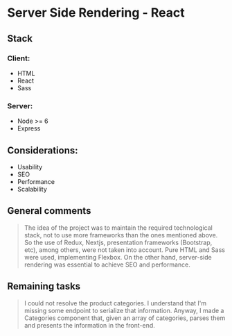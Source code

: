 # Server Side Rendering - React

## Stack

### Client:
* HTML
* React
* Sass

### Server:
* Node >= 6
* Express

## Considerations: 
* Usability 
* SEO 
* Performance 
* Scalability

## General comments
> The idea of the project was to maintain the required technological stack, not to use more frameworks than the ones mentioned above. So the use of Redux, Nextjs, presentation frameworks (Bootstrap, etc), among others, were not taken into account.
Pure HTML and Sass were used, implementing Flexbox. On the other hand, server-side rendering was essential to achieve SEO and performance. 

## Remaining tasks
> I could not resolve the product categories. I understand that I'm missing some endpoint to serialize that information. Anyway, I made a Categories component that, given an array of categories, parses them and presents the information in the front-end.
